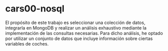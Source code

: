 # cars00-nosql
El propósito de este trabajo es seleccionar una colección de datos, integrarla en  MongoDB y realizar un análisis exhaustivo mediante la implementación de las  consultas necesarias. Para dicho análisis, he optado por utilizar un conjunto de  datos que incluye información sobre ciertas variables de coches.
